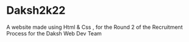 # Daksh2k22
A website made using Html &amp; Css , for the Round 2 of the Recruitment Process for the Daksh Web Dev Team
